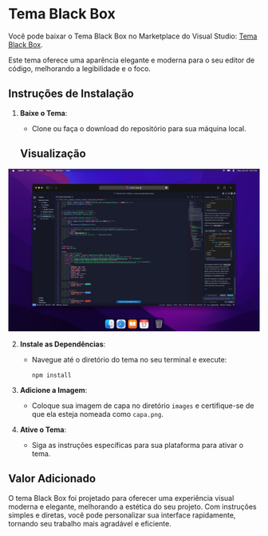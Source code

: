 # Tema Black Box

Você pode baixar o Tema Black Box no Marketplace do Visual Studio: [Tema Black Box](https://marketplace.visualstudio.com/items?itemName=Aquinogui.blackbox-theme).

Este tema oferece uma aparência elegante e moderna para o seu editor de código, melhorando a legibilidade e o foco.

## Instruções de Instalação

1. **Baixe o Tema**: 
   - Clone ou faça o download do repositório para sua máquina local.

   ## Visualização
![Imagem de Capa](images/blackbox.png)

2. **Instale as Dependências**: 
   - Navegue até o diretório do tema no seu terminal e execute:
     ```
     npm install
     ```

3. **Adicione a Imagem**: 
   - Coloque sua imagem de capa no diretório `images` e certifique-se de que ela esteja nomeada como `capa.png`.

4. **Ative o Tema**: 
   - Siga as instruções específicas para sua plataforma para ativar o tema.



## Valor Adicionado
O tema Black Box foi projetado para oferecer uma experiência visual moderna e elegante, melhorando a estética do seu projeto. Com instruções simples e diretas, você pode personalizar sua interface rapidamente, tornando seu trabalho mais agradável e eficiente.